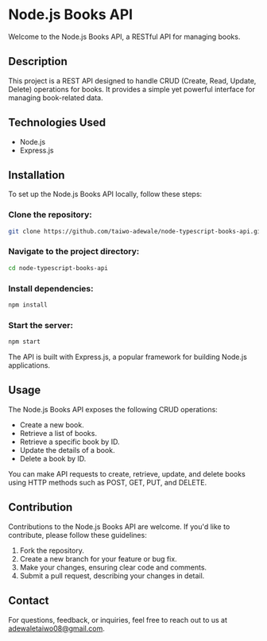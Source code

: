 # Node.js Books API

Welcome to the Node.js Books API, a RESTful API for managing books.

## Description

This project is a REST API designed to handle CRUD (Create, Read, Update, Delete) operations for books. It provides a simple yet powerful interface for managing book-related data.

## Technologies Used

- Node.js
- Express.js

## Installation

To set up the Node.js Books API locally, follow these steps:

### Clone the repository:

```bash
git clone https://github.com/taiwo-adewale/node-typescript-books-api.git
```

### Navigate to the project directory:

```bash
cd node-typescript-books-api
```

### Install dependencies:

```bash
npm install
```

### Start the server:

```bash
npm start
```

The API is built with Express.js, a popular framework for building Node.js applications.

## Usage

The Node.js Books API exposes the following CRUD operations:

- Create a new book.
- Retrieve a list of books.
- Retrieve a specific book by ID.
- Update the details of a book.
- Delete a book by ID.

You can make API requests to create, retrieve, update, and delete books using HTTP methods such as POST, GET, PUT, and DELETE.

## Contribution

Contributions to the Node.js Books API are welcome. If you'd like to contribute, please follow these guidelines:

1. Fork the repository.
2. Create a new branch for your feature or bug fix.
3. Make your changes, ensuring clear code and comments.
4. Submit a pull request, describing your changes in detail.

## Contact

For questions, feedback, or inquiries, feel free to reach out to us at [adewaletaiwo08@gmail.com](mailto:adewaletaiwo08@gmail.com).
